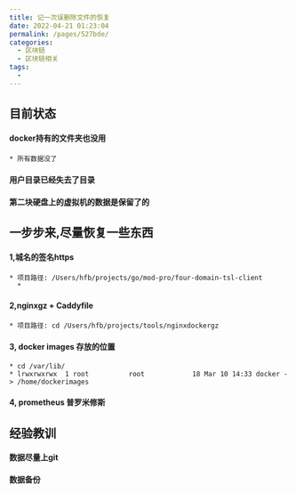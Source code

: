 ```yaml
---
title: 记一次误删除文件的恢复
date: 2022-04-21 01:23:04
permalink: /pages/527bde/
categories:
  - 区块链
  - 区块链相关
tags:
  - 
---
```




## 目前状态
  #### docker持有的文件夹也没用
    * 所有数据没了

  #### 用户目录已经失去了目录

  #### 第二块硬盘上的虚拟机的数据是保留了的



## 一步步来,尽量恢复一些东西
  
  #### 1,城名的签名https
    * 项目路径: /Users/hfb/projects/go/mod-pro/four-domain-tsl-client
      * 
  #### 2,nginxgz + Caddyfile
    * 项目路径: cd /Users/hfb/projects/tools/nginxdockergz

  #### 3, docker images 存放的位置
    * cd /var/lib/
    * lrwxrwxrwx  1 root          root            18 Mar 10 14:33 docker -> /home/dockerimages

  #### 4, prometheus 普罗米修斯




## 经验教训
  #### 数据尽量上git
  #### 数据备份






